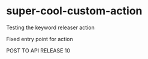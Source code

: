 # super-cool-custom-action

Testing the keyword releaser action

Fixed entry point for action 

POST TO API RELEASE 10
